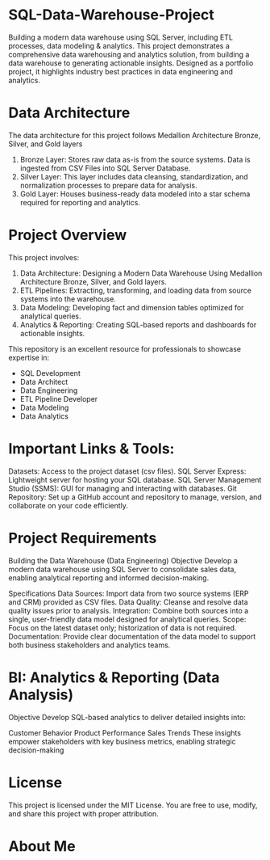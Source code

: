 # SQL-Data-Warehouse-Project
Building a modern data warehouse using SQL Server, including ETL processes, data modeling &amp; analytics.
This project demonstrates a comprehensive data warehousing and analytics solution, from building a data warehouse to generating actionable insights. Designed as a portfolio project, it highlights industry best practices in data engineering and analytics.

# Data Architecture
The data architecture for this project follows Medallion Architecture Bronze, Silver, and Gold layers
1. Bronze Layer: Stores raw data as-is from the source systems. Data is ingested from CSV Files into SQL Server Database.
2. Silver Layer: This layer includes data cleansing, standardization, and normalization processes to prepare data for analysis.
3. Gold Layer: Houses business-ready data modeled into a star schema required for reporting and analytics.

# Project Overview
This project involves:

1. Data Architecture: Designing a Modern Data Warehouse Using Medallion Architecture Bronze, Silver, and Gold layers.
2. ETL Pipelines: Extracting, transforming, and loading data from source systems into the warehouse.
3. Data Modeling: Developing fact and dimension tables optimized for analytical queries.
4. Analytics & Reporting: Creating SQL-based reports and dashboards for actionable insights.

This repository is an excellent resource for professionals to showcase expertise in:
- SQL Development
- Data Architect
- Data Engineering
- ETL Pipeline Developer
- Data Modeling
- Data Analytics

# Important Links & Tools:

Datasets: Access to the project dataset (csv files).
SQL Server Express: Lightweight server for hosting your SQL database.
SQL Server Management Studio (SSMS): GUI for managing and interacting with databases.
Git Repository: Set up a GitHub account and repository to manage, version, and collaborate on your code efficiently.

# Project Requirements

Building the Data Warehouse (Data Engineering)
Objective
Develop a modern data warehouse using SQL Server to consolidate sales data, enabling analytical reporting and informed decision-making.

Specifications
Data Sources: Import data from two source systems (ERP and CRM) provided as CSV files.
Data Quality: Cleanse and resolve data quality issues prior to analysis.
Integration: Combine both sources into a single, user-friendly data model designed for analytical queries.
Scope: Focus on the latest dataset only; historization of data is not required.
Documentation: Provide clear documentation of the data model to support both business stakeholders and analytics teams.

# BI: Analytics & Reporting (Data Analysis)

Objective
Develop SQL-based analytics to deliver detailed insights into:

Customer Behavior
Product Performance
Sales Trends
These insights empower stakeholders with key business metrics, enabling strategic decision-making

# License

This project is licensed under the MIT License. You are free to use, modify, and share this project with proper attribution.

#  About Me














